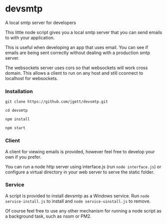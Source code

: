 # devsmtp
A local smtp server for developers

This little node script gives you a local smtp server that you can send emails to with your application.

This is useful when developing an app that uses email. You can see if emails are being sent correctly without dealing with a production smtp server.

The websockets server uses cors so that websockets will work cross domain. This allows a client to run on any host and still cconnect to localhost for websockets.

### Installation
`git clone https://github.com/jgett/devsmtp.git`

`cd devsmtp`

`npm install`

`npm start`

### Client
A client for viewing emails is provided, however feel free to develop your own if you prefer.

You can run a node http server using interface.js (run `node interface.js`) or configure a virtual directory in your web server to serve the static folder.

### Service
A script is provided to install devsmtp as a Windows service. Run `node service-install.js` to install and `node service-uinstall.js` to remove.

Of course feel free to use any other mechanism for running a node script as a background task, such as nssm or PM2.
